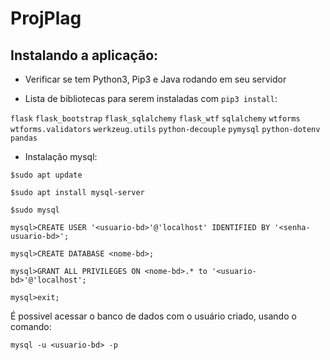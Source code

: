 # ProjPlag

## Instalando a aplicação:

- Verificar se tem Python3, Pip3 e Java rodando em seu servidor

- Lista de bibliotecas para serem instaladas com ``pip3 install``:

``flask``
``flask_bootstrap``
``flask_sqlalchemy``
``flask_wtf``
``sqlalchemy``
``wtforms``
``wtforms.validators``
``werkzeug.utils``
``python-decouple``
``pymysql``
``python-dotenv``
``pandas``

- Instalação mysql:
  
``$sudo apt update``

``$sudo apt install mysql-server``

``$sudo mysql``

``mysql>CREATE USER '<usuario-bd>'@'localhost' IDENTIFIED BY '<senha-usuario-bd>';``

``mysql>CREATE DATABASE <nome-bd>;``

``mysql>GRANT ALL PRIVILEGES ON <nome-bd>.* to '<usuario-bd>'@'localhost';``

``mysql>exit;``

É possivel acessar o banco de dados com o usuário criado, usando o comando:

``mysql -u <usuario-bd> -p``
